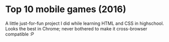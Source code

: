 # Top 10 mobile games (2016)

A little just-for-fun project I did while learning HTML and CSS in highschool. Looks the best in Chrome; never bothered to make it cross-browser compatible :P
